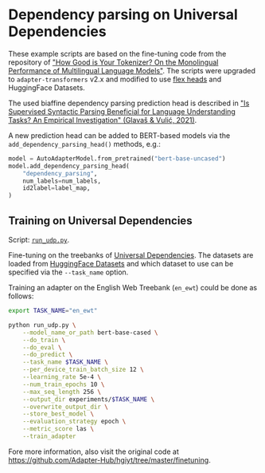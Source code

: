# Dependency parsing on Universal Dependencies

These example scripts are based on the fine-tuning code from the repository of ["How Good is Your Tokenizer? On the Monolingual Performance of Multilingual Language Models"](https://github.com/Adapter-Hub/hgiyt).
The scripts were upgraded to `adapter-transformers` v2.x and modified to use [flex heads](https://docs.adapterhub.ml/prediction_heads.html#models-with-flexible-heads) and HuggingFace Datasets.

The used biaffine dependency parsing prediction head is described in ["Is Supervised Syntactic Parsing Beneficial for Language Understanding Tasks? An Empirical Investigation" (Glavaš & Vulić, 2021)](https://arxiv.org/pdf/2008.06788.pdf).

A new prediction head can be added to BERT-based models via the `add_dependency_parsing_head()` methods, e.g.:
```python
model = AutoAdapterModel.from_pretrained("bert-base-uncased")
model.add_dependency_parsing_head(
    "dependency_parsing",
    num_labels=num_labels,
    id2label=label_map,
)
```

## Training on Universal Dependencies

Script: [`run_udp.py`](https://github.com/Adapter-Hub/adapter-transformers/blob/master/examples/dependency-parsing/run_udp.py).

Fine-tuning on the treebanks of [Universal Dependencies](https://universaldependencies.org/).
The datasets are loaded from [HuggingFace Datasets](https://huggingface.co/datasets/universal_dependencies) and which dataset to use can be specified via the `--task_name` option.

Training an adapter on the English Web Treebank (`en_ewt`) could be done as follows:

```bash
export TASK_NAME="en_ewt"

python run_udp.py \
    --model_name_or_path bert-base-cased \
    --do_train \
    --do_eval \
    --do_predict \
    --task_name $TASK_NAME \
    --per_device_train_batch_size 12 \
    --learning_rate 5e-4 \
    --num_train_epochs 10 \
    --max_seq_length 256 \
    --output_dir experiments/$TASK_NAME \
    --overwrite_output_dir \
    --store_best_model \
    --evaluation_strategy epoch \
    --metric_score las \
    --train_adapter
```

Fore more information, also visit the original code at https://github.com/Adapter-Hub/hgiyt/tree/master/finetuning.
